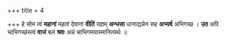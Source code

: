 +++
title = 4

+++
हे सोम त्वं **महानां** महतां देवानां **वीतिं** यज्ञम् **अन्धसा** धानाद्यन्नेन सह **अभ्यर्ष** अभिगच्छ । **उत** अपि चाभिगच्छंस्त्वं **वाजं** बलं **श्रवः** अन्नं चाभिगमयास्मानित्यर्थः ॥